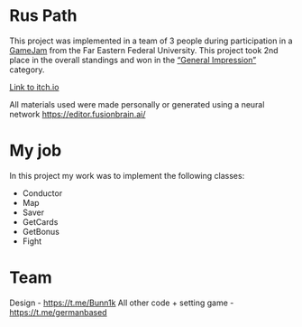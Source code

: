 # Rus Path

This project was implemented in a team of 3 people during participation in a [GameJam](https://itch.io/jam/farjam-1) from the Far Eastern Federal University. 
This project took 2nd place in the overall standings and won in the [“General Impression”](https://github.com/sVostoka/rus_path/blob/main/diplom.png) category.

[Link to itch.io](https://vettura.itch.io/rus-path)

All materials used were made personally or generated using a neural network https://editor.fusionbrain.ai/

# My job

In this project my work was to implement the following classes: 
* Conductor
* Map
* Saver
* GetCards
* GetBonus
* Fight

# Team

Design - https://t.me/Bunn1k
All other code + setting game - https://t.me/germanbased
